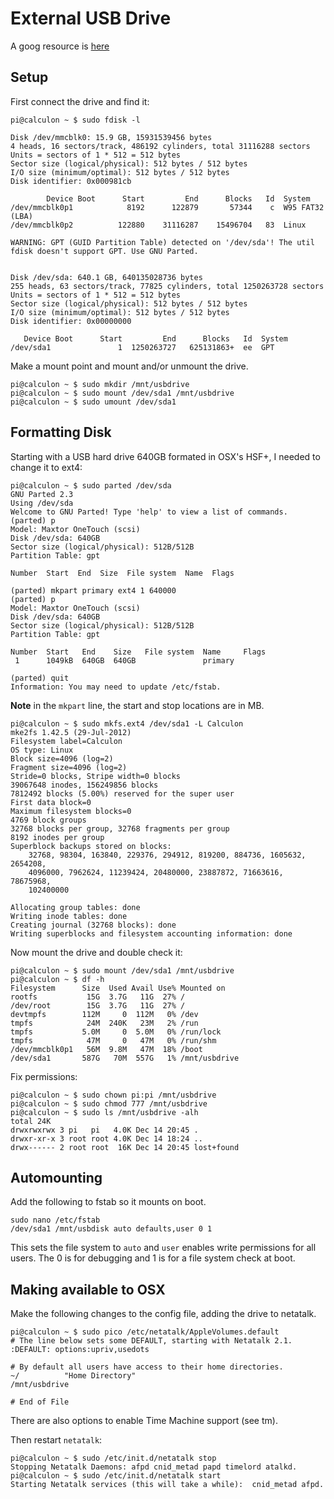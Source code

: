 # External USB Drive

A goog resource is [here](http://devtidbits.com/2013/03/21/using-usb-external-hard-disk-flash-drives-with-to-your-raspberry-pi/)

## Setup

First connect the drive and find it:

	pi@calculon ~ $ sudo fdisk -l

	Disk /dev/mmcblk0: 15.9 GB, 15931539456 bytes
	4 heads, 16 sectors/track, 486192 cylinders, total 31116288 sectors
	Units = sectors of 1 * 512 = 512 bytes
	Sector size (logical/physical): 512 bytes / 512 bytes
	I/O size (minimum/optimal): 512 bytes / 512 bytes
	Disk identifier: 0x000981cb

			Device Boot      Start         End      Blocks   Id  System
	/dev/mmcblk0p1            8192      122879       57344    c  W95 FAT32 (LBA)
	/dev/mmcblk0p2          122880    31116287    15496704   83  Linux

	WARNING: GPT (GUID Partition Table) detected on '/dev/sda'! The util fdisk doesn't support GPT. Use GNU Parted.


	Disk /dev/sda: 640.1 GB, 640135028736 bytes
	255 heads, 63 sectors/track, 77825 cylinders, total 1250263728 sectors
	Units = sectors of 1 * 512 = 512 bytes
	Sector size (logical/physical): 512 bytes / 512 bytes
	I/O size (minimum/optimal): 512 bytes / 512 bytes
	Disk identifier: 0x00000000

	   Device Boot      Start         End      Blocks   Id  System
	/dev/sda1               1  1250263727   625131863+  ee  GPT

Make a mount point and mount and/or unmount the drive.

	pi@calculon ~ $ sudo mkdir /mnt/usbdrive
	pi@calculon ~ $ sudo mount /dev/sda1 /mnt/usbdrive
	pi@calculon ~ $ sudo umount /dev/sda1 


## Formatting Disk

Starting with a USB hard drive 640GB formated in OSX's HSF+, I needed to change it to ext4:

	pi@calculon ~ $ sudo parted /dev/sda
	GNU Parted 2.3
	Using /dev/sda
	Welcome to GNU Parted! Type 'help' to view a list of commands.
	(parted) p                                                                
	Model: Maxtor OneTouch (scsi)
	Disk /dev/sda: 640GB
	Sector size (logical/physical): 512B/512B
	Partition Table: gpt

	Number  Start  End  Size  File system  Name  Flags

	(parted) mkpart primary ext4 1 640000                                     
	(parted) p                                                                
	Model: Maxtor OneTouch (scsi)
	Disk /dev/sda: 640GB
	Sector size (logical/physical): 512B/512B
	Partition Table: gpt

	Number  Start   End    Size   File system  Name     Flags
	 1      1049kB  640GB  640GB               primary

	(parted) quit                                                             
	Information: You may need to update /etc/fstab.

**Note** in the `mkpart` line, the start and stop locations are in MB.

	pi@calculon ~ $ sudo mkfs.ext4 /dev/sda1 -L Calculon
	mke2fs 1.42.5 (29-Jul-2012)
	Filesystem label=Calculon
	OS type: Linux
	Block size=4096 (log=2)
	Fragment size=4096 (log=2)
	Stride=0 blocks, Stripe width=0 blocks
	39067648 inodes, 156249856 blocks
	7812492 blocks (5.00%) reserved for the super user
	First data block=0
	Maximum filesystem blocks=0
	4769 block groups
	32768 blocks per group, 32768 fragments per group
	8192 inodes per group
	Superblock backups stored on blocks: 
		32768, 98304, 163840, 229376, 294912, 819200, 884736, 1605632, 2654208, 
		4096000, 7962624, 11239424, 20480000, 23887872, 71663616, 78675968, 
		102400000

	Allocating group tables: done                            
	Writing inode tables: done                            
	Creating journal (32768 blocks): done
	Writing superblocks and filesystem accounting information: done    

Now mount the drive and double check it:

	pi@calculon ~ $ sudo mount /dev/sda1 /mnt/usbdrive
	pi@calculon ~ $ df -h
	Filesystem      Size  Used Avail Use% Mounted on
	rootfs           15G  3.7G   11G  27% /
	/dev/root        15G  3.7G   11G  27% /
	devtmpfs        112M     0  112M   0% /dev
	tmpfs            24M  240K   23M   2% /run
	tmpfs           5.0M     0  5.0M   0% /run/lock
	tmpfs            47M     0   47M   0% /run/shm
	/dev/mmcblk0p1   56M  9.8M   47M  18% /boot
	/dev/sda1       587G   70M  557G   1% /mnt/usbdrive

Fix permissions:

	pi@calculon ~ $ sudo chown pi:pi /mnt/usbdrive
	pi@calculon ~ $ sudo chmod 777 /mnt/usbdrive
	pi@calculon ~ $ sudo ls /mnt/usbdrive -alh
	total 24K
	drwxrwxrwx 3 pi   pi   4.0K Dec 14 20:45 .
	drwxr-xr-x 3 root root 4.0K Dec 14 18:24 ..
	drwx------ 2 root root  16K Dec 14 20:45 lost+found

## Automounting

Add the following to fstab so it mounts on boot.

	sudo nano /etc/fstab
	/dev/sda1 /mnt/usbdisk auto defaults,user 0 1

This sets the file system to `auto` and `user` enables write permissions for all users. The 0 is for debugging and 1 is for a file system check at boot.

## Making available to OSX

Make the following changes to the config file, adding the drive to netatalk.

	pi@calculon ~ $ sudo pico /etc/netatalk/AppleVolumes.default 
	# The line below sets some DEFAULT, starting with Netatalk 2.1.
	:DEFAULT: options:upriv,usedots

	# By default all users have access to their home directories.
	~/			"Home Directory"
	/mnt/usbdrive

	# End of File

There are also options to enable Time Machine support (see tm).

Then restart `netatalk`:

	pi@calculon ~ $ sudo /etc/init.d/netatalk stop
	Stopping Netatalk Daemons: afpd cnid_metad papd timelord atalkd.
	pi@calculon ~ $ sudo /etc/init.d/netatalk start
	Starting Netatalk services (this will take a while):  cnid_metad afpd.


